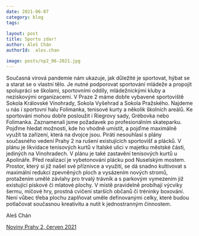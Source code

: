 ```yaml
---
date: 2021-06-07
category: blog
tags:
    
layout: post
title: Sportu zdar!
author: Aleš Chán
authorId:  ales.chan

image: posts/np2_06-2021.jpg
---
```


Současná virová pandemie nám ukazuje, jak důležité je sportovat, hýbat se a starat se o vlastní tělo. Je nutné podporovat sportování mládeže a propojit spolupráci se školami, sportovními oddíly, mládežnickými kluby a neziskovými organizacemi. V Praze 2 máme dobře vybavené sportoviště Sokola Královské Vinohrady, Sokola Vyšehrad a Sokola Pražského. Najdeme u nás i sportovní halu Folimanka, tenisové kurty a několik školních areálů. Ke sportování mohou dobře posloužit i Riegrovy sady, Grébovka nebo Folimanka. Zaznamenali jsme požadavek po profesionálním skateparku. Pojďme hledat možnosti, kde ho vhodně umístit, a pojďme maximálně využít ta zařízení, která na dvojce jsou. Piráti nesouhlasí s plány současného vedení Prahy 2 na rušení existujících sportovišť a plácků. V plánu je likvidace tenisových kurtů v Italské ulici v majetku městské části, jediných na Vinohradech. V plánu je také zastavění tenisových kurtů u Apolináře. Před realizací je vybetonování plácku pod Nuselským mostem. Prostor, který si již našel své příznivce a využití, se dá snadno kultivovat s maximální redukcí zpevněných ploch a vysázením nových stromů, protažením umělé závlahy pro trvalý trávník a s parkovým vymezením již existující pískové či mlatové plochy. V místě pravidelně probíhají výcviky šermu, míčové hry, prostná cvičení starších občanů či tréninky boxování. Není vůbec třeba plochu zaplňovat uměle definovanými celky, které budou potlačovat současnou kreativitu a nutit k jednostranným činnostem.

Aleš Chán

[Noviny Prahy 2, červen 2021](https://praha2.cz/file/uuw1/06-2021-PRAHA-NOVINY-WEB.pdf)
